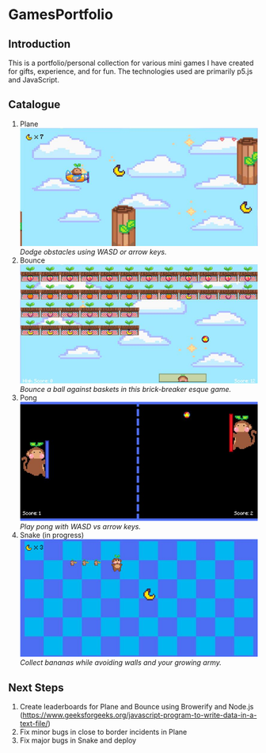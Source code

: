 # GamesPortfolio
## Introduction
This is a portfolio/personal collection for various mini games I have created for gifts, experience, and for fun. The technologies used are primarily p5.js and JavaScript.
## Catalogue
1. Plane  
![Screenshot from Plane](https://github.com/mandyschen/GamesPortfolio/blob/main/screenshots/plane.jpg)   
*Dodge obstacles using WASD or arrow keys.*
2. Bounce  
![Screenshot from Bounce](https://github.com/mandyschen/GamesPortfolio/blob/main/screenshots/bounce.jpg)  
*Bounce a ball against baskets in this brick-breaker esque game.*
3. Pong  
![Screenshot from Pong](https://github.com/mandyschen/GamesPortfolio/blob/main/screenshots/pong.jpg)  
*Play pong with WASD vs arrow keys.*
4. Snake (in progress)  
![Screenshot from Snake](https://github.com/mandyschen/GamesPortfolio/blob/main/screenshots/snake.jpg)   
*Collect bananas while avoiding walls and your growing army.*
## Next Steps
1. Create leaderboards for Plane and Bounce using Browerify and Node.js (https://www.geeksforgeeks.org/javascript-program-to-write-data-in-a-text-file/)
2. Fix minor bugs in close to border incidents in Plane
3. Fix major bugs in Snake and deploy

